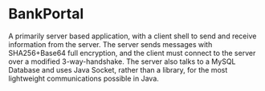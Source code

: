 # BankPortal
A primarily server based application, with a client shell to send and receive information from the server.
The server sends messages with SHA256+Base64 full encryption, and the client must connect to the server over a modified 3-way-handshake.
The server also talks to a MySQL Database and uses Java Socket, rather than a library, for the most lightweight communications possible in Java.
